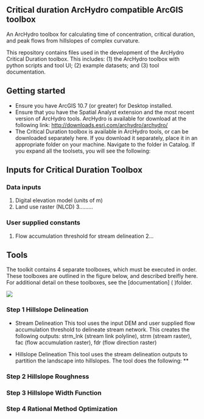 ## Critical duration ArcHydro compatible ArcGIS toolbox

An ArcHydro toolbox for calculating time of concentration, critical duration, and peak flows from hillslopes of complex curvature.

This repository contains files used in the development of the ArcHydro Critical Duration toolbox. This includes: (1) the ArcHydro toolbox with python scripts and tool UI; (2) example datasets; and (3) tool documentation.

## Getting started

* Ensure you have ArcGIS 10.7 (or greater) for Desktop installed.
* Ensure that you have the Spatial Analyst extension and the most recent version of ArcHydro tools. ArcHydro is available for download at the following link: http://downloads.esri.com/archydro/archydro/
* The Critical Duration toolbox is available in ArcHydro tools, or can be downloaded separately here. If you download it separately, place it in an appropriate folder on your machine. Navigate to the folder in Catalog. If you expand all the toolsets, you will see the following:


## Inputs for Critical Duration Toolbox

### Data inputs
1. Digital elevation model (units of m)
2. Land use raster (NLCD)
3.........


### User supplied constants
1. Flow accumulation threshold for stream delineation
2...

## Tools

The toolkit contains 4 separate toolboxes, which must be executed in order. These toolboxes are outlined in the figure below, and described breifly here. For additional detail on these toolboxes, see the [documentation] ( )folder.

<img src="https://github.com/anneliesesytsma/archydro_criticalduration/blob/master/figures/gis_process.JPG">


### Step 1 Hillslope Delineation

* Stream Delineation
This tool uses the input DEM and user supplied flow accumulation threshold to delineate stream network. This creates the following outputs: strm_lnk (stream link polyline), strm (stream raster), fac (flow accumulation raster), fdr (flow direction raster)

* Hillslope Delineation
This tool uses the stream delineation outputs to partition the landscape into hillslopes. The tool does the following:
** 

### Step 2 Hillslope Roughness

### Step 3 Hillslope Width Function

### Step 4 Rational Method Optimization

